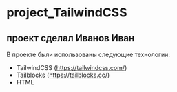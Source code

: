 # project_TailwindCSS
## проект сделал Иванов Иван

В проекте были использованы следующие технологии:

- TailwindCSS (https://tailwindcss.com/)
- Tailblocks (https://tailblocks.cc/)
- HTML
